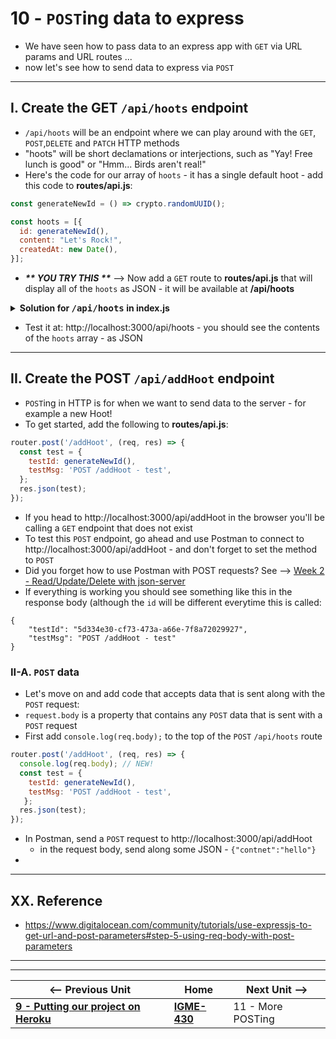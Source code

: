 # 10 - `POST`ing data to express

- We have seen how to pass data to an express app with `GET` via URL params and URL routes ...
- now let's see how to send data to express via `POST`

---

## I. Create the GET `/api/hoots` endpoint

- `/api/hoots` will be an endpoint where we can play around with the `GET`, `POST`,`DELETE` and `PATCH` HTTP methods
- "hoots" will be short declamations or interjections, such as "Yay! Free lunch is good" or "Hmm... Birds aren't real!"
- Here's the code for our array of `hoots` - it has a single default hoot - add this code to  **routes/api.js**:

```js
const generateNewId = () => crypto.randomUUID();

const hoots = [{
  id: generateNewId(),
  content: "Let's Rock!",
  createdAt: new Date(),
}];
```

- ***\*\* YOU TRY THIS \*\**** --> Now add a `GET` route to **routes/api.js** that will display all of the `hoots` as JSON - it will be available at **/api/hoots**

<details>
  <summary><b>Solution for <kbd>/api/hoots</kbd> in index.js</b></summary>
  <code>
   router.get('/hoots', (req, res) => {
    res.json(hoots);
   });
  </code>
</details>

- Test it at: http://localhost:3000/api/hoots - you should see the contents of the `hoots` array - as JSON

---

## II. Create the POST `/api/addHoot` endpoint
- `POST`ing in HTTP is for when we want to send data to the server - for example a new Hoot!
- To get started, add the following to **routes/api.js**:

```js
router.post('/addHoot', (req, res) => {
  const test = {
    testId: generateNewId(),
    testMsg: 'POST /addHoot - test',
  };
  res.json(test);
});
```

- If you head to http://localhost:3000/api/addHoot in the browser you'll be calling a `GET` endpoint that does not exist
- To test this `POST` endpoint, go ahead and use Postman to connect to http://localhost:3000/api/addHoot - and don't forget to set the method to `POST`
- Did you forget how to use Postman with POST requests? See --> [Week 2 - Read/Update/Delete with json-server](5-read-update-delete-json-server.md#iii-get--post-endpoints)
- If everything is working you should see something like this in the response body (although the `id` will be different everytime this is called:

```
{
    "testId": "5d334e30-cf73-473a-a66e-7f8a72029927",
    "testMsg": "POST /addHoot - test"
}
```

### II-A. `POST` data
- Let's move on and add code that accepts data that is sent along with the `POST` request:
- `request.body` is a property that contains any `POST` data that is sent with a `POST` request
- First add `console.log(req.body);` to the top of the `POST` `/api/hoots` route

```js
router.post('/addHoot', (req, res) => {
  console.log(req.body); // NEW!
  const test = {
    testId: generateNewId(),
    testMsg: 'POST /addHoot - test',
   };
  res.json(test);
});
```

- In Postman, send a `POST` request to http://localhost:3000/api/addHoot
  - in the request body, send along some JSON - `{"contnet":"hello"}`
- 

--- 
## XX. Reference
- https://www.digitalocean.com/community/tutorials/use-expressjs-to-get-url-and-post-parameters#step-5-using-req-body-with-post-parameters


---
---

| <-- Previous Unit | Home | Next Unit -->
| --- | --- | --- 
| [**9 - Putting our project on Heroku**](9-putting-project-on-heroku.md)  |  [**IGME-430**](../) | 11 - More POSTing
